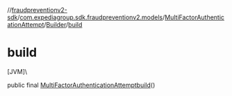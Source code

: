 //[fraudpreventionv2-sdk](../../../../index.md)/[com.expediagroup.sdk.fraudpreventionv2.models](../../index.md)/[MultiFactorAuthenticationAttempt](../index.md)/[Builder](index.md)/[build](build.md)

# build

[JVM]\

public final [MultiFactorAuthenticationAttempt](../index.md)[build](build.md)()

